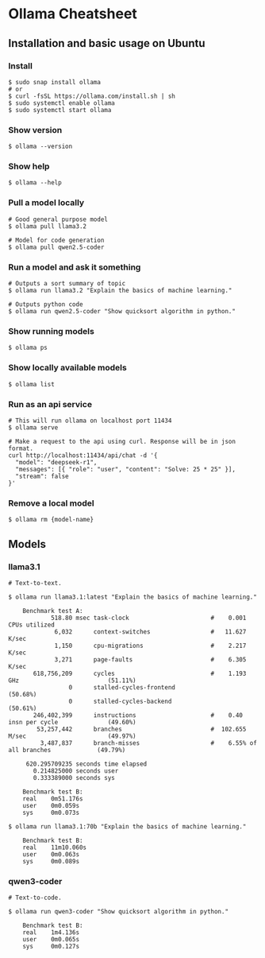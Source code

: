 # Ollama Cheatsheet

## Installation and basic usage on Ubuntu

### Install

~~~
$ sudo snap install ollama
# or
$ curl -fsSL https://ollama.com/install.sh | sh
$ sudo systemctl enable ollama
$ sudo systemctl start ollama
~~~

### Show version
`$ ollama --version`

### Show help
`$ ollama --help`

### Pull a model locally

~~~
# Good general purpose model
$ ollama pull llama3.2

# Model for code generation
$ ollama pull qwen2.5-coder
~~~

### Run a model and ask it something

~~~
# Outputs a sort summary of topic
$ ollama run llama3.2 "Explain the basics of machine learning."

# Outputs python code
$ ollama run qwen2.5-coder "Show quicksort algorithm in python."
~~~

### Show running models
`$ ollama ps`

### Show locally available models
`$ ollama list`

### Run as an api service

~~~
# This will run ollama on localhost port 11434
$ ollama serve

# Make a request to the api using curl. Response will be in json format.
curl http://localhost:11434/api/chat -d '{
  "model": "deepseek-r1",
  "messages": [{ "role": "user", "content": "Solve: 25 * 25" }],
  "stream": false
}'
~~~

### Remove a local model
`$ ollama rm {model-name}`

## Models

### llama3.1

~~~
# Text-to-text.

$ ollama run llama3.1:latest "Explain the basics of machine learning."

    Benchmark test A:
            518.80 msec task-clock                       #    0.001 CPUs utilized
             6,032      context-switches                 #   11.627 K/sec
             1,150      cpu-migrations                   #    2.217 K/sec
             3,271      page-faults                      #    6.305 K/sec
       618,756,209      cycles                           #    1.193 GHz                         (51.11%)
                 0      stalled-cycles-frontend                                                 (50.68%)
                 0      stalled-cycles-backend                                                  (50.61%)
       246,402,399      instructions                     #    0.40  insn per cycle              (49.60%)
        53,257,442      branches                         #  102.655 M/sec                       (49.97%)
         3,487,837      branch-misses                    #    6.55% of all branches             (49.79%)

     620.295709235 seconds time elapsed
       0.214825000 seconds user
       0.333389000 seconds sys

    Benchmark test B:
    real    0m51.176s
    user    0m0.059s
    sys     0m0.073s

$ ollama run llama3.1:70b "Explain the basics of machine learning."

    Benchmark test B:
    real    11m10.060s
    user    0m0.063s
    sys     0m0.089s
~~~

### qwen3-coder

~~~
# Text-to-code.

$ ollama run qwen3-coder "Show quicksort algorithm in python."

    Benchmark test B:
    real    1m4.136s
    user    0m0.065s
    sys     0m0.127s
~~~
